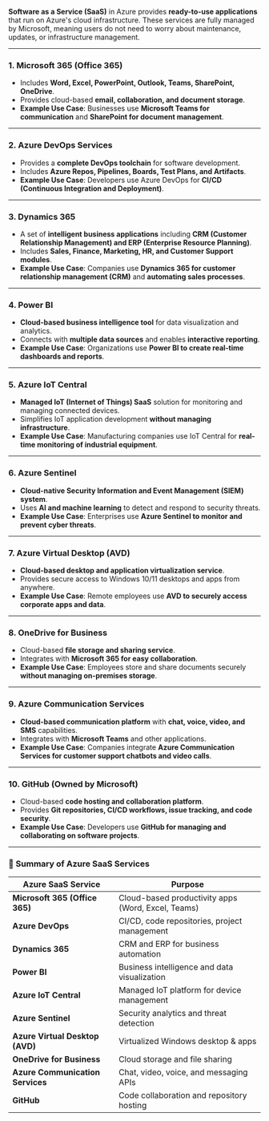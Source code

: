 
**Software as a Service (SaaS)** in Azure provides **ready-to-use applications** that run on Azure's cloud infrastructure. These services are fully managed by Microsoft, meaning users do not need to worry about maintenance, updates, or infrastructure management.

---

### **1. Microsoft 365 (Office 365)**

- Includes **Word, Excel, PowerPoint, Outlook, Teams, SharePoint, OneDrive**.
- Provides cloud-based **email, collaboration, and document storage**.
- **Example Use Case**: Businesses use **Microsoft Teams for communication** and **SharePoint for document management**.

---

### **2. Azure DevOps Services**

- Provides a **complete DevOps toolchain** for software development.
- Includes **Azure Repos, Pipelines, Boards, Test Plans, and Artifacts**.
- **Example Use Case**: Developers use Azure DevOps for **CI/CD (Continuous Integration and Deployment)**.

---

### **3. Dynamics 365**

- A set of **intelligent business applications** including **CRM (Customer Relationship Management) and ERP (Enterprise Resource Planning)**.
- Includes **Sales, Finance, Marketing, HR, and Customer Support modules**.
- **Example Use Case**: Companies use **Dynamics 365 for customer relationship management (CRM)** and **automating sales processes**.

---

### **4. Power BI**

- **Cloud-based business intelligence tool** for data visualization and analytics.
- Connects with **multiple data sources** and enables **interactive reporting**.
- **Example Use Case**: Organizations use **Power BI to create real-time dashboards and reports**.

---

### **5. Azure IoT Central**

- **Managed IoT (Internet of Things) SaaS** solution for monitoring and managing connected devices.
- Simplifies IoT application development **without managing infrastructure**.
- **Example Use Case**: Manufacturing companies use IoT Central for **real-time monitoring of industrial equipment**.

---

### **6. Azure Sentinel**

- **Cloud-native Security Information and Event Management (SIEM) system**.
- Uses **AI and machine learning** to detect and respond to security threats.
- **Example Use Case**: Enterprises use **Azure Sentinel to monitor and prevent cyber threats**.

---

### **7. Azure Virtual Desktop (AVD)**

- **Cloud-based desktop and application virtualization service**.
- Provides secure access to Windows 10/11 desktops and apps from anywhere.
- **Example Use Case**: Remote employees use **AVD to securely access corporate apps and data**.

---

### **8. OneDrive for Business**

- Cloud-based **file storage and sharing service**.
- Integrates with **Microsoft 365 for easy collaboration**.
- **Example Use Case**: Employees store and share documents securely **without managing on-premises storage**.

---

### **9. Azure Communication Services**

- **Cloud-based communication platform** with **chat, voice, video, and SMS** capabilities.
- Integrates with **Microsoft Teams** and other applications.
- **Example Use Case**: Companies integrate **Azure Communication Services for customer support chatbots and video calls**.

---

### **10. GitHub (Owned by Microsoft)**

- Cloud-based **code hosting and collaboration platform**.
- Provides **Git repositories, CI/CD workflows, issue tracking, and code security**.
- **Example Use Case**: Developers use **GitHub for managing and collaborating on software projects**.

---

### **🔹 Summary of Azure SaaS Services**

|**Azure SaaS Service**|**Purpose**|
|---|---|
|**Microsoft 365 (Office 365)**|Cloud-based productivity apps (Word, Excel, Teams)|
|**Azure DevOps**|CI/CD, code repositories, project management|
|**Dynamics 365**|CRM and ERP for business automation|
|**Power BI**|Business intelligence and data visualization|
|**Azure IoT Central**|Managed IoT platform for device management|
|**Azure Sentinel**|Security analytics and threat detection|
|**Azure Virtual Desktop (AVD)**|Virtualized Windows desktop & apps|
|**OneDrive for Business**|Cloud storage and file sharing|
|**Azure Communication Services**|Chat, video, voice, and messaging APIs|
|**GitHub**|Code collaboration and repository hosting|
